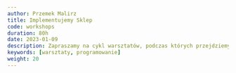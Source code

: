 ```yaml
---
author: Przemek Malirz
title: Implementujemy Sklep
code: workshops
duration: 80h
date: 2023-01-09
description: Zapraszamy na cykl warsztatów, podczas których przejdziemy przez cały proces tworzenia aplikacji. 
keywords: [warsztaty, programowanie]
weight: 20
---
```

